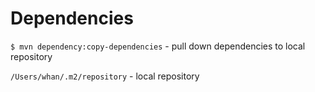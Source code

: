 # Dependencies

`$ mvn dependency:copy-dependencies` - pull down dependencies to local repository

`/Users/whan/.m2/repository` - local repository
